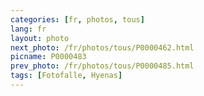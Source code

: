 ```yaml
---
categories: [fr, photos, tous]
lang: fr
layout: photo
next_photo: /fr/photos/tous/P0000462.html
picname: P0000483
prev_photo: /fr/photos/tous/P0000485.html
tags: [Fotofalle, Hyenas]
---
```

